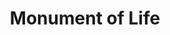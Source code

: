 ---
pid: ls122
title: Monument of Life
location_transcription: Willows Ave, Ceader Parys
coordinates: "[-75.23087108095, 39.942201588961]"
zipcode: '19143'
gen_neighborhood: West Philadelphia
neighborhood: University City
outside_phl: 
age: '9'
age_range: 6-13
instagram: 
image_file_name: ls_122.jpg
proposal_transcription: "[figure with antenna with leaves]"
topic: Unknown
topic_summary: '0'
type: Sculpture Statue
keywords_other: 
credit: Simone
image_labels: 
twitter: 
facebook: 
permalink: "/monuments/ls122/"
layout: item-page
---